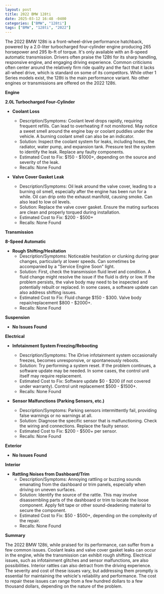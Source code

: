```yaml
---
layout: post
title: 2022 BMW 128ti
date: 2025-03-12 16:48 -0400
categories: ["BMW", "128ti"]
tags: ["BMW", "128ti", "2022"]
---
```

The 2022 BMW 128ti is a front-wheel-drive performance hatchback, powered by a 2.0-liter turbocharged four-cylinder engine producing 265 horsepower and 295 lb-ft of torque. It's only available with an 8-speed automatic transmission. Drivers often praise the 128ti for its sharp handling, responsive engine, and engaging driving experience. Common criticisms often center around the relatively firm ride quality and the fact that it lacks all-wheel drive, which is standard on some of its competitors. While other 1 Series models exist, the 128ti is the main performance variant. No other engines or transmissions are offered on the 2022 128ti.

**Engine**

**2.0L Turbocharged Four-Cylinder**

* **Coolant Loss**
    * Description/Symptoms: Coolant level drops rapidly, requiring frequent refills. Can lead to overheating if not monitored. May notice a sweet smell around the engine bay or coolant puddles under the vehicle. A burning coolant smell can also be an indicator.
    * Solution: Inspect the coolant system for leaks, including hoses, the radiator, water pump, and expansion tank. Pressure test the system to identify the leak. Replace any faulty components.
    * Estimated Cost to Fix: $150 - $1000+, depending on the source and severity of the leak.
    * Recalls: None Found

* **Valve Cover Gasket Leak**
    * Description/Symptoms: Oil leak around the valve cover, leading to a burning oil smell, especially after the engine has been run for a while. Oil can drip onto the exhaust manifold, causing smoke. Can also lead to low oil levels.
    * Solution: Replace the valve cover gasket. Ensure the mating surfaces are clean and properly torqued during installation.
    * Estimated Cost to Fix: $200 - $500+
    * Recalls: None Found

**Transmission**

**8-Speed Automatic**

* **Rough Shifting/Hesitation**
    * Description/Symptoms: Noticeable hesitation or clunking during gear changes, particularly at lower speeds. Can sometimes be accompanied by a "Service Engine Soon" light.
    * Solution: First, check the transmission fluid level and condition. A fluid change might resolve the issue if the fluid is dirty or low. If the problem persists, the valve body may need to be inspected and potentially rebuilt or replaced. In some cases, a software update can also address shifting issues.
    * Estimated Cost to Fix: Fluid change $150 - $300. Valve body repair/replacement $800 - $2000+.
    * Recalls: None Found

**Suspension**

* **No Issues Found**

**Electrical**

* **Infotainment System Freezing/Rebooting**
    * Description/Symptoms: The iDrive infotainment system occasionally freezes, becomes unresponsive, or spontaneously reboots.
    * Solution: Try performing a system reset. If the problem continues, a software update may be needed. In some cases, the control unit itself may require replacement.
    * Estimated Cost to Fix: Software update $0 - $200 (if not covered under warranty). Control unit replacement $500 - $1500+.
    * Recalls: None Found

* **Sensor Malfunctions (Parking Sensors, etc.)**
    * Description/Symptoms: Parking sensors intermittently fail, providing false warnings or no warnings at all.
    * Solution: Diagnose the specific sensor that is malfunctioning. Check the wiring and connections. Replace the faulty sensor.
    * Estimated Cost to Fix: $200 - $500+ per sensor.
    * Recalls: None Found

**Exterior**

* **No Issues Found**

**Interior**

* **Rattling Noises from Dashboard/Trim**
    * Description/Symptoms: Annoying rattling or buzzing sounds emanating from the dashboard or trim panels, especially when driving on uneven surfaces.
    * Solution: Identify the source of the rattle. This may involve disassembling parts of the dashboard or trim to locate the loose component. Apply felt tape or other sound-deadening material to secure the component.
    * Estimated Cost to Fix: $50 - $500+, depending on the complexity of the repair.
    * Recalls: None Found

**Summary**

The 2022 BMW 128ti, while praised for its performance, can suffer from a few common issues. Coolant leaks and valve cover gasket leaks can occur in the engine, while the transmission can exhibit rough shifting. Electrical issues, such as infotainment glitches and sensor malfunctions, are also possibilities. Interior rattles can also detract from the driving experience. The severity and cost of these issues vary, but addressing them promptly is essential for maintaining the vehicle's reliability and performance. The cost to repair these issues can range from a few hundred dollars to a few thousand dollars, depending on the nature of the problem.

